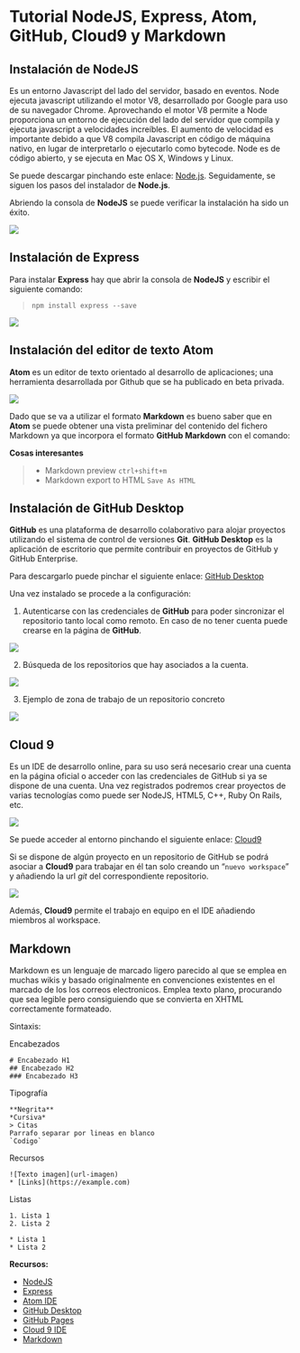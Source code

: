 Tutorial NodeJS, Express, Atom, GitHub, Cloud9 y Markdown
======================================================

## Instalación de NodeJS

Es un entorno Javascript del lado del servidor, basado en eventos. Node ejecuta javascript utilizando el motor V8, desarrollado por Google para uso de su navegador Chrome. Aprovechando el motor V8 permite a Node proporciona un entorno de ejecución del lado del servidor que compila y ejecuta javascript a velocidades increíbles. El aumento de velocidad es importante debido a que V8 compila Javascript en código de máquina nativo, en lugar de interpretarlo o ejecutarlo como bytecode. Node es de código abierto, y se ejecuta en Mac OS X, Windows y Linux.

Se puede descargar pinchando este enlace: [Node.js](https://nodejs.org/en/). Seguidamente, se siguen los pasos del instalador de **Node.js**.

Abriendo la consola de **NodeJS** se puede verificar la instalación ha sido un éxito.

![](images/node1.png)


## Instalación de Express
Para instalar **Express** hay que abrir la consola de **NodeJS** y escribir el siguiente comando:

> `npm install express --save`

![](images/express1.png)

## Instalación del editor de texto Atom

**Atom** es un editor de texto orientado al desarrollo de aplicaciones; una herramienta desarrollada por Github que se ha publicado en beta privada.

![](images/atom1.png)

Dado que se va a utilizar el formato **Markdown** es bueno saber que en **Atom** se puede obtener una vista preliminar del contenido del fichero Markdown ya que incorpora el formato **GitHub Markdown** con el comando:

**Cosas interesantes**

> * Markdown preview `ctrl+shift+m`
> * Markdown export to HTML `Save As HTML`



## Instalación de GitHub Desktop

**GitHub** es una plataforma de desarrollo colaborativo para alojar proyectos utilizando el sistema de control de versiones **Git**.
**GitHub Desktop** es la aplicación de escritorio que permite contribuir en proyectos de GitHub y GitHub Enterprise.</p>

Para descargarlo puede pinchar el siguiente enlace: [GitHub Desktop](https://desktop.github.com/)

Una vez instalado se procede a la configuración:
1. Autenticarse con las credenciales de **GitHub** para poder sincronizar el repositorio tanto local como remoto. En caso de no tener cuenta puede crearse en la página de **GitHub**.

  ![](images/github1.png)

2.  Búsqueda de los repositorios que hay asociados a la cuenta.

  ![](images/github2.png)

3. Ejemplo de zona de trabajo de un repositorio concreto

  ![](images/github3.png)


## Cloud 9

Es un IDE de desarrollo online, para su uso será necesario crear una cuenta en la página oficial o acceder con las credenciales de GitHub si ya se dispone de una cuenta. Una vez registrados podremos crear proyectos de varias tecnologías como puede ser NodeJS, HTML5, C++, Ruby On Rails, etc.

![](images/cloud1.png)

Se puede acceder al entorno pinchando el siguiente enlace: [Cloud9](https://c9.io/)

Si se dispone de algún proyecto en un repositorio de GitHub se podrá asociar a **Cloud9** para trabajar en él tan solo creando un “`nuevo workspace`” y añadiendo la url *git* del correspondiente repositorio.

![](images/cloud3.png)

Además, **Cloud9** permite el trabajo en equipo en el IDE añadiendo miembros al workspace.

## Markdown

Markdown es un lenguaje de marcado ligero parecido al que se emplea en muchas wikis y basado originalmente en convenciones existentes en el marcado de los los correos electronicos. Emplea texto plano, procurando que sea legible pero consiguiendo que se convierta en XHTML correctamente formateado.

Sintaxis:


Encabezados
```
# Encabezado H1
## Encabezado H2
### Encabezado H3
```
Tipografía
```
**Negrita**
*Cursiva*
> Citas
Parrafo separar por lineas en blanco
`Codigo`
```
Recursos
```
![Texto imagen](url-imagen)
* [Links](https://example.com)
```
Listas
```
1. Lista 1
2. Lista 2

* Lista 1
* Lista 2
```

**Recursos:**

* [NodeJS](https://nodejs.org)
* [Express](http://expressjs.com)
* [Atom IDE](https://atom.io)
* [GitHub Desktop](https://desktop.github.com)
* [GitHub Pages](https://pages.github.com/)
* [Cloud 9 IDE](https://c9.io)
* [Markdown](http://daringfireball.net/projects/markdown/)
